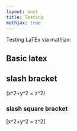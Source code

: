 ```yaml
---
layout: post
title: Testing
mathjax: true
---
```


Testing LaTEx via mathjax:

## Basic latex



## slash bracket

\(x^2+y^2 = z^2\)

### slash square bracket
\[x^2+y^2 = z^2\]